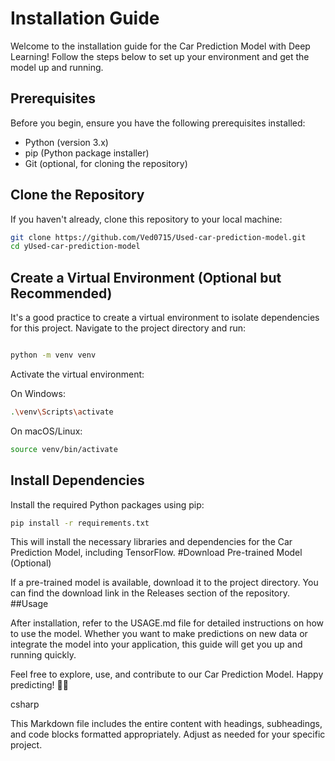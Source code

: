 # Installation Guide

Welcome to the installation guide for the Car Prediction Model with Deep Learning! Follow the steps below to set up your environment and get the model up and running.

## Prerequisites

Before you begin, ensure you have the following prerequisites installed:

- Python (version 3.x)
- pip (Python package installer)
- Git (optional, for cloning the repository)

## Clone the Repository

If you haven't already, clone this repository to your local machine:

```bash
git clone https://github.com/Ved0715/Used-car-prediction-model.git
cd yUsed-car-prediction-model
```
## Create a Virtual Environment (Optional but Recommended)

It's a good practice to create a virtual environment to isolate dependencies for this project. Navigate to the project directory and run:

```bash

python -m venv venv
```
Activate the virtual environment:

On Windows:
  ```bash
.\venv\Scripts\activate
```
On macOS/Linux:

```bash
source venv/bin/activate
```
## Install Dependencies

Install the required Python packages using pip:

```bash
pip install -r requirements.txt
```
This will install the necessary libraries and dependencies for the Car Prediction Model, including TensorFlow.
#Download Pre-trained Model (Optional)

If a pre-trained model is available, download it to the project directory. You can find the download link in the Releases section of the repository.
##Usage

After installation, refer to the USAGE.md file for detailed instructions on how to use the model. Whether you want to make predictions on new data or integrate the model into your application, this guide will get you up and running quickly.

Feel free to explore, use, and contribute to our Car Prediction Model. Happy predicting! 🚗✨

csharp


This Markdown file includes the entire content with headings, subheadings, and code blocks formatted appropriately. Adjust as needed for your specific project.




